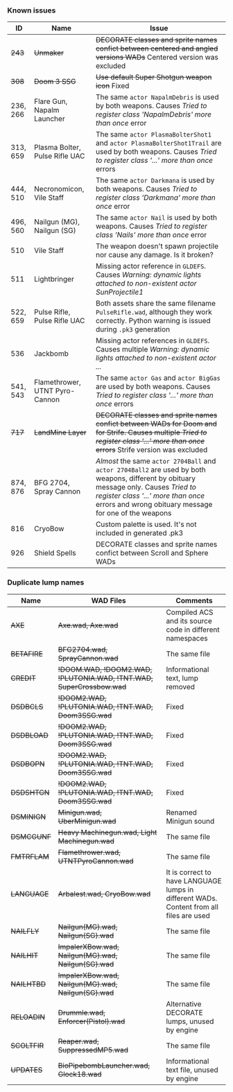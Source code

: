 ### Known issues

|ID |Name | Issue |
|---|-----|-------|
|~~243~~|~~Unmaker~~|~~DECORATE classes and sprite names confict between centered and angled versions WADs~~ Centered version was excluded|
|~~308~~|~~Doom 3 SSG~~|~~Use default Super Shotgun weapon icon~~ Fixed|
|236, 266|Flare Gun, Napalm Launcher|The same `actor NapalmDebris` is used by both weapons. Causes _Tried to register class 'NapalmDebris' more than once_ error|
|313, 659|Plasma Bolter, Pulse Rifle UAC|The same `actor PlasmaBolterShot1` and `actor PlasmaBolterShot1Trail` are used by both weapons. Causes _Tried to register class '...' more than once_ errors|
|444, 510|Necronomicon, Vile Staff|The same `actor Darkmana` is used by both weapons. Causes _Tried to register class 'Darkmana' more than once_ error|
|496, 560|Nailgun (MG), Nailgun (SG)|The same `actor Nail` is used by both weapons. Causes _Tried to register class 'Nails' more than once_ error|
|510|Vile Staff|The weapon doesn't spawn projectile nor cause any damage. Is it broken?|
|511|Lightbringer|Missing actor reference in `GLDEFS`. Causes _Warning: dynamic lights attached to non-existent actor SunProjectile1_|
|522, 659|Pulse Rifle, Pulse Rifle UAC|Both assets share the same filename `PulseRifle.wad`, although they work correctly. Python warning is issued during `.pk3` generation|
|536|Jackbomb|Missing actor references in `GLDEFS`. Causes multiple _Warning: dynamic lights attached to non-existent actor ..._|
|541, 543|Flamethrower, UTNT Pyro-Cannon|The same `actor Gas` and `actor BigGas` are used by both weapons. Causes _Tried to register class '...' more than once_ errors|
|~~717~~|~~LandMine Layer~~|~~DECORATE classes and sprite names confict between WADs for Doom and for Strife. Causes multiple _Tried to register class '...' more than once_ errors~~ Strife version was excluded|
|874, 876|BFG 2704, Spray Cannon|_Almost_ the same `actor 2704Ball` and `actor 2704Ball2` are used by both weapons, different by obituary message only. Causes _Tried to register class '...' more than once_ errors and wrong obituary message for one of the weapons|
|816|CryoBow|Custom palette is used. It's not included in generated .pk3|
|926|Shield Spells|DECORATE classes and sprite names confict between Scroll and Sphere WADs|

### Duplicate lump names
|Name|WAD Files|Comments|
|---|---|---|
|~~AXE~~|~~Axe.wad, Axe.wad~~|Compiled ACS and its source code in different namespaces|
|~~BETAFIRE~~|~~BFG2704.wad, SprayCannon.wad~~|The same file|
|~~CREDIT~~|~~!DOOM.WAD, !DOOM2.WAD, !PLUTONIA.WAD, !TNT.WAD, SuperCrossbow.wad~~|Informational text, lump removed|
|~~DSDBCLS~~|~~!DOOM2.WAD, !PLUTONIA.WAD, !TNT.WAD, Doom3SSG.wad~~|Fixed|
|~~DSDBLOAD~~|~~!DOOM2.WAD, !PLUTONIA.WAD, !TNT.WAD, Doom3SSG.wad~~|Fixed|
|~~DSDBOPN~~|~~!DOOM2.WAD, !PLUTONIA.WAD, !TNT.WAD, Doom3SSG.wad~~|Fixed|
|~~DSDSHTGN~~|~~!DOOM2.WAD, !PLUTONIA.WAD, !TNT.WAD, Doom3SSG.wad~~|Fixed|
|~~DSMINIGN~~|~~Minigun.wad, UberMinigun.wad~~|Renamed Minigun sound|
|~~DSMCGUNF~~|~~Heavy Machinegun.wad, Light Machinegun.wad~~|The same file|
|~~FMTRFLAM~~|~~Flamethrower.wad, UTNTPyroCannon.wad~~|The same file|
|~~LANGUAGE~~|~~Arbalest.wad, CryoBow.wad~~|It is correct to have LANGUAGE lumps in different WADs. Content from all files are used|
|~~NAILFLY~~|~~Nailgun(MG).wad, Nailgun(SG).wad~~|The same file|
|~~NAILHIT~~|~~ImpalerXBow.wad, Nailgun(MG).wad, Nailgun(SG).wad~~|The same file|
|~~NAILHTBD~~|~~ImpalerXBow.wad, Nailgun(MG).wad, Nailgun(SG).wad~~|The same file|
|~~RELOADIN~~|~~Drummle.wad, Enforcer(Pistol).wad~~|Alternative DECORATE lumps, unused by engine|
|~~SCOLTFIR~~|~~Reaper.wad, SuppressedMP5.wad~~|The same file|
|~~UPDATES~~|~~BioPipebombLauncher.wad, Glock18.wad~~|Informational text file, unused by engine|
